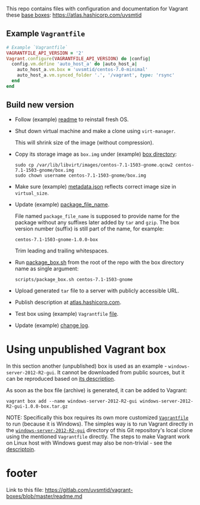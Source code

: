 This repo contains files with configuration and documentation for Vagrant
these [base boxes][1]: https://atlas.hashicorp.com/uvsmtid

## Example `Vagrantfile` ##

```ruby
# Example `Vagrantfile`
VAGRANTFILE_API_VERSION = '2'
Vagrant.configure(VAGRANTFILE_API_VERSION) do |config|
  config.vm.define 'auto_host_a' do |auto_host_a|
    auto_host_a.vm.box = 'uvsmtid/centos-7.0-minimal'
    auto_host_a.vm.synced_folder '.', '/vagrant', type: 'rsync'
  end
end
```

## Build new version ##

*   Follow (example) [readme][2] to reinstall fresh OS.

*   Shut down virtual machine and make a clone using `virt-manager`.

    This will shrink size of the image (without compression).

*   Copy its storage image as `box.img` under (example) [box directory][4]:

    ```
    sudo cp /var/lib/libvirt/images/centos-7.1-1503-gnome.qcow2 centos-7.1-1503-gnome/box.img
    sudo chown username centos-7.1-1503-gnome/box.img
    ```

*   Make sure (example) [metadata.json][5] reflects correct image size
    in `virtual_size`.

*   Update (example) [package_file_name][6].

    File named `package_file_name` is supposed to provide name for the package
    without any suffixes later added by `tar` and `gzip`. The box version
    number (suffix) is still part of the name, for example:

    ```
    centos-7.1-1503-gnome-1.0.0-box
    ```

    Trim leading and trailing whitespaces.

*   Run [package_box.sh][7] from the root of the repo with the box
    directory name as single argument:

    ```
    scripts/package_box.sh centos-7.1-1503-gnome
    ```

*   Upload generated `tar` file to a server with publicly accessible URL.

*   Publish description at [atlas.hashicorp.com][8].

*   Test box using (example) `Vagrantfile` [file][9].

*   Update (example) [change log][3].

# Using unpublished Vagrant box #

In this section another (unpublished) box is used as an example -
`windows-server-2012-R2-gui`. It cannot be downloaded from public sources,
but it can be reproduced based on [its description][11].

As soon as the box file (archive) is generated, it can be added to Vagrant:

```
vagrant box add --name windows-server-2012-R2-gui windows-server-2012-R2-gui-1.0.0-box.tar.gz
```

NOTE:
Specifically this box requires its own more customized
[`Vagrantfile`][10] to run (because it is Windows). The simples way
is to run Vagrant directly in the [`windows-server-2012-R2-gui`][12] directory
of this Git repository's local clone using the mentioned
`Vagrantfile` directly. The steps to make Vagrant work on Linux host
with Windows guest may also be non-trivial - see the [descriptoin][11].

# footer #

Link to this file: https://gitlab.com/uvsmtid/vagrant-boxes/blob/master/readme.md

[1]: http://docs.vagrantup.com/v2/boxes/base.html
[2]: centos-7.1-1503-gnome/readme.md
[3]: centos-7.1-1503-gnome/readme.md#change-log
[4]: centos-7.1-1503-gnome
[5]: centos-7.1-1503-gnome/metadata.json
[6]: centos-7.1-1503-gnome/package_file_name
[7]: scripts/package_box.sh
[8]: https://atlas.hashicorp.com/boxes/new
[9]: #example-vagrantfile
[10]: /windows-server-2012-R2-gui/Vagrantfile
[11]: /windows-server-2012-R2-gui/readme.md
[12]: /windows-server-2012-R2-gui

